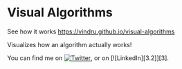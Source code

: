 # Visual Algorithms 
See how it works https://vindru.github.io/visual-algorithms

Visualizes how an algorithm actually works! 


You can find me on [![Twitter][1.2]][1], or on [![LinkedIn][3.2]][3].

<!-- Icons -->

[1.2]: http://i.imgur.com/wWzX9uB.png (twitter icon without padding)
[2.2]: https://raw.githubusercontent.com/MartinHeinz/MartinHeinz/master/linkedin-3-16.png (LinkedIn icon without padding)

<!-- Links to your social media accounts -->

[1]: https://twitter.com/RajatVindru
[2]: https://www.linkedin.com/in/rajat-vindru/
